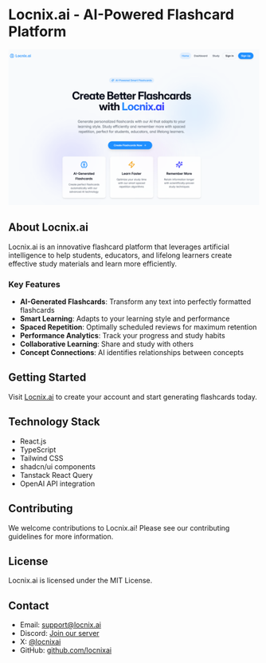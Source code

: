 

# Locnix.ai - AI-Powered Flashcard Platform

![Locnix.ai Logo](/public/locnixai.png)

## About Locnix.ai

Locnix.ai is an innovative flashcard platform that leverages artificial intelligence to help students, educators, and lifelong learners create effective study materials and learn more efficiently.

### Key Features

- **AI-Generated Flashcards**: Transform any text into perfectly formatted flashcards
- **Smart Learning**: Adapts to your learning style and performance
- **Spaced Repetition**: Optimally scheduled reviews for maximum retention
- **Performance Analytics**: Track your progress and study habits
- **Collaborative Learning**: Share and study with others
- **Concept Connections**: AI identifies relationships between concepts

## Getting Started

Visit [Locnix.ai](https://locnixai.netlify.app) to create your account and start generating flashcards today.

## Technology Stack

- React.js
- TypeScript
- Tailwind CSS
- shadcn/ui components
- Tanstack React Query
- OpenAI API integration

## Contributing

We welcome contributions to Locnix.ai! Please see our contributing guidelines for more information.

## License

Locnix.ai is licensed under the MIT License.

## Contact

- Email: support@locnix.ai
- Discord: [Join our server](https://discord.gg/NDX2XnHsaM)
- X: [@locnixai](https://x.com/locnixai)
- GitHub: [github.com/locnixai](https://github.com/locnix.ai)

